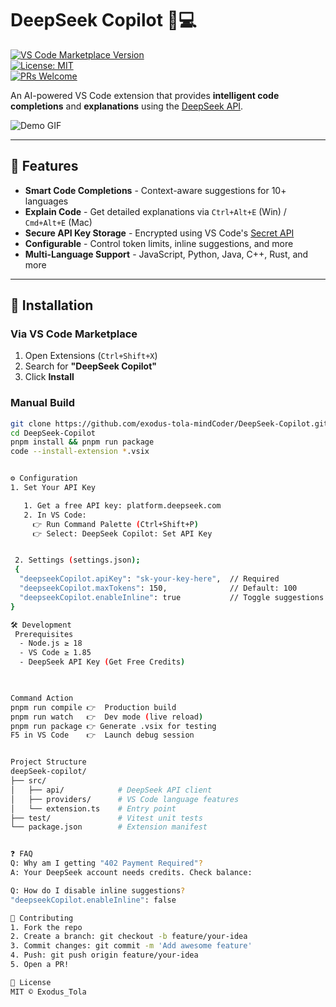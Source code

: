 # DeepSeek Copilot 🤖💻  

[![VS Code Marketplace Version](https://img.shields.io/visual-studio-marketplace/v/Exodus_Tola.deepseek-copilot?color=blue&label=VS%20Code%20Marketplace)](https://marketplace.visualstudio.com/items?itemName=Exodus_Tola.deepseek-copilot)  
[![License: MIT](https://img.shields.io/badge/License-MIT-yellow.svg)](https://opensource.org/licenses/MIT)  
[![PRs Welcome](https://img.shields.io/badge/PRs-welcome-brightgreen.svg)](https://github.com/exodus-tola-mindCoder/DeepSeek-Copilot/pulls)  

An AI-powered VS Code extension that provides **intelligent code completions** and **explanations** using the [DeepSeek API](https://platform.deepseek.com).  

![Demo GIF](https://github.com/exodus-tola-mindCoder/DeepSeek-Copilot/raw/main/images/demo.gif)  

---

## 🚀 Features  
- **Smart Code Completions** - Context-aware suggestions for 10+ languages  
- **Explain Code** - Get detailed explanations via `Ctrl+Alt+E` (Win) / `Cmd+Alt+E` (Mac)  
- **Secure API Key Storage** - Encrypted using VS Code's [Secret API](https://code.visualstudio.com/api/references/vscode-api#SecretStorage)  
- **Configurable** - Control token limits, inline suggestions, and more  
- **Multi-Language Support** - JavaScript, Python, Java, C++, Rust, and more  

---

## 🔧 Installation  
### **Via VS Code Marketplace**  
1. Open Extensions (`Ctrl+Shift+X`)  
2. Search for **"DeepSeek Copilot"**  
3. Click **Install**  

### **Manual Build**  
```bash
git clone https://github.com/exodus-tola-mindCoder/DeepSeek-Copilot.git
cd DeepSeek-Copilot
pnpm install && pnpm run package
code --install-extension *.vsix


⚙️ Configuration
1. Set Your API Key

   1. Get a free API key: platform.deepseek.com
   2. In VS Code:
     👉 Run Command Palette (Ctrl+Shift+P)
     👉 Select: DeepSeek Copilot: Set API Key


 2. Settings (settings.json);
 {
  "deepseekCopilot.apiKey": "sk-your-key-here",  // Required
  "deepseekCopilot.maxTokens": 150,              // Default: 100
  "deepseekCopilot.enableInline": true           // Toggle suggestions
}

🛠️ Development
 Prerequisites
  - Node.js ≥ 18
  - VS Code ≥ 1.85
  - DeepSeek API Key (Get Free Credits)


  
Command	Action
pnpm run compile 👉	Production build
pnpm run watch   👉	Dev mode (live reload)
pnpm run package 👉 Generate .vsix for testing
F5 in VS Code    👉	Launch debug session


Project Structure
deepSeek-copilot/
├── src/
│   ├── api/            # DeepSeek API client
│   ├── providers/      # VS Code language features
│   └── extension.ts    # Entry point
├── test/               # Vitest unit tests
└── package.json        # Extension manifest


❓ FAQ
Q: Why am I getting "402 Payment Required"?
A: Your DeepSeek account needs credits. Check balance:

Q: How do I disable inline suggestions?
"deepseekCopilot.enableInline": false

🤝 Contributing
1. Fork the repo
2. Create a branch: git checkout -b feature/your-idea
3. Commit changes: git commit -m 'Add awesome feature'
4. Push: git push origin feature/your-idea
5. Open a PR!

📜 License
MIT © Exodus_Tola